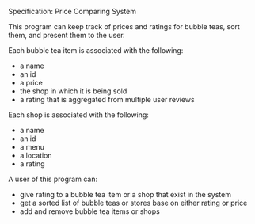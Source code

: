 Specification: Price Comparing System

This program can keep track of prices and ratings for bubble teas, sort them, and present them to the user.

Each bubble tea item is associated with the following:
- a name
- an id
- a price
- the shop in which it is being sold
- a rating that is aggregated from multiple user reviews

Each shop is associated with the following:
- a name
- an id
- a menu 
- a location
- a rating 

A user of this program can:
- give rating to a bubble tea item or a shop that exist in the system
- get a sorted list of bubble teas or stores base on either rating or price
- add and remove bubble tea items or shops



